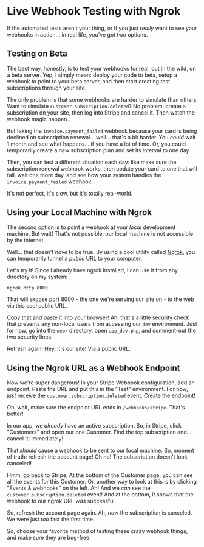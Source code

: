 # Live Webhook Testing with Ngrok

If the automated tests aren't your thing, or if you just *really* want to see your
webhooks in action... in real life, you've got two options.

## Testing on Beta

The best way, honestly, is to test your webhooks for real, out in the wild, on a
beta server. Yep, I simply mean: deploy your code to beta, setup a webhook to point
to your beta server, and then start creating test subscriptions through your site.

The only problem is that some webhooks are harder to simulate than others. Want
to simulate `customer.subscription.deleted`? No problem: create a subscription on
your site, then log into Stripe and cancel it. Then watch the webhook magic happen.

But faking the `invoice.payment_failed` webhook because your card is being declined
on subscription renewal... well... that's a bit harder. You *could* wait 1 month
and see what happens... if you have a lot of time. Or, you could temporarily create
a *new* subscription plan and set its interval to one day.

Then, you can test a different situation each day: like make sure the subscription
renewal webhook works, then update your card to one that will fail, wait one more
day, and see how your system handles the `invoice.payment_failed` webhook.

It's not perfect, it's slow, but it's totally real-world.

## Using your Local Machine with Ngrok

The second option is to point a webhook at your *local* development machine. But
wait! That's not possible: our local machine is not accessible by the internet.

Well... that doesn't *have* to be true. By using a cool utility called [Ngrok](https://ngrok.com/),
you can temporarily tunnel a *public* URL to your computer.

Let's try it! Since I already have ngrok installed, I can use it from any directory
on my system:

```bash
ngrok http 8000
```

That will expose port 8000 - the one we're serving our site on - to the web via
this cool public URL.

Copy that and paste it into your browser! Ah, that's a little security check that
prevents any non-local users from accessing our `dev` environment. Just for now,
go into the `web/` directory, open `app_dev.php`, and comment-out the two security
lines.

Refresh again! Hey, it's our site! Via a public URL.

## Using the Ngrok URL as a Webhook Endpoint

Now we're super dangerous! In your Stripe Webhook configuration, add an endpoint.
Paste the URL and put this in the "Test" environment. For now, *just* receive the
`customer.subscription.deleted` event. Create the endpoint!

Oh, wait, make sure the endpoint URL ends in `/webhooks/stripe`. That's better!

In our app, we *already* have an active subscription. So, in Stripe, click "Customers"
and open our one Customer. Find the top subscription and... cancel it! Immediately!

That *should* cause a webhook to be sent to our local machine. So, moment of truth:
refresh the account page! Oh no! The subscription doesn't look canceled!

Hmm, go back to Stripe. At the bottom of the Customer page, you can see all the events
for this Customer. Or, another way to look at this is by clicking "Events & webhooks"
on the left. Ah! And we *can* see the `customer.subscription.deleted` event! And
at the bottom, it shows that the webhook to our ngrok URL *was* successful.

So, refresh the account page again. Ah, *now* the subscription is canceled. We
were just *too* fast the first time.

So, choose your favorite method of testing these crazy webhook things, and make sure
they are bug-free.
